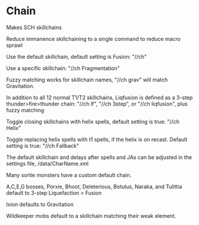 # Chain
Makes SCH skillchains

Reduce immanence skillchaining to a single command to reduce macro sprawl

Use the default skillchain, default setting is Fusion: "//ch"

Use a specific skillchain: "//ch Fragmentation"

Fuzzy matching works for skillchain names, "//ch grav" will match Gravitation.

In addition to all 12 normal T1/T2 skillchains, Liqfusion is defined as a 3-step thunder>fire>thunder chain: "//ch lf", "//ch 3step", or "//ch liqfusion", plus fuzzy matching

Toggle closing skillchains with helix spells, default setting is true: "//ch Helix"

Toggle replacing helix spells with t1 spells, if the helix is on recast. Default setting is true: "//ch Fallback"

The default skillchain and delays after spells and JAs can be adjusted in the settings file, /data/CharName.xml

Many sortie monsters have a custom default chain.

A,C,E,G bosses, Porxie, Bhoot, Deleterious, Botulus, Naraka, and Tulittia default to 3-step Liquefaction > Fusion

Ixion defaults to Gravitation

Wildkeeper mobs default to a skillchain matching their weak element.
